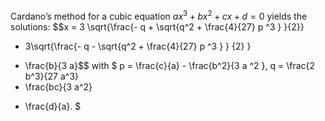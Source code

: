 Cardano’s method for a cubic equation $ax^3 + bx^2 + cx + d = 0$ yields
the solutions:
$$x = 3 \sqrt{\frac{- q + \sqrt{q^2 + \frac{4}{27} p ^3 } }{2}}
+ 3\sqrt{\frac{- q - \sqrt{q^2 + \frac{4}{27} p ^3 } } {2} } 
- \frac{b}{3 a}$$ with $ p = \frac{c}{a} - \frac{b^2}{3 a ^2 }, 
q = \frac{2 b^3}{27 a^3}
- \frac{bc}{3 a^2} 
+ \frac{d}{a}. $
